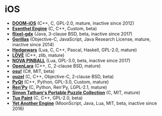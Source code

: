 [comment]: # (autogenerated content, do not edit)
# iOS

- **[DOOM-iOS](../doom-ios.md)** (C++, C, GPL-2.0, mature, inactive since 2012)
- **[Esenthel Engine](../esenthel_engine.md)** (C, C++, Custom, beta)
- **[flixel-gdx](../flixel-gdx.md)** (Java, 3-clause BSD, beta, inactive since 2017)
- **[Gorillas](../gorillas.md)** (Objective-C, JavaScript, Java Research License, mature, inactive since 2014)
- **[Hedgewars](../hedgewars.md)** (Lua, C, C++, Pascal, Haskell, GPL-2.0, mature)
- **[LÖVE](../love.md)** (C++, zlib, mature)
- **[NOVA PINBALL](../nova_pinball.md)** (Lua, GPL-3.0, beta, inactive since 2017)
- **[OpenLara](../openlara.md)** (C++, C, 2-clause BSD, mature)
- **[osu!](../osu.md)** (C#, MIT, beta)
- **[ouzel](../ouzel.md)** (C, C++, Objective-C, 2-clause BSD, beta)
- **[PyQt](../pyqt.md)** (C++, Python, GPL-3.0, Custom, mature)
- **[Ren'Py](../renpy.md)** (C, Python, Ren'Py, LGPL-2.1, mature)
- **[Simon Tatham's Portable Puzzle Collection](../simon_tathams_portable_puzzle_collection.md)** (C, MIT, mature)
- **[Tux Paint](../tux_paint.md)** (C, C++, GPL-2.0, beta)
- **[Yet Another Engine](../yet_another_engine.md)** (MoonScript, Java, Lua, MIT, beta, inactive since 2016)